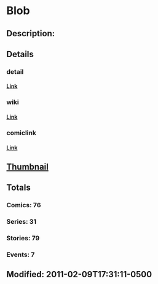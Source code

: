 # Blob
## Description: 
## Details
### detail
#### [Link](http://marvel.com/characters/308/blob?utm_campaign=apiRef&utm_source=225578a89fc76f3d20fbffda5d17a88d)
### wiki
#### [Link](http://marvel.com/universe/Blob?utm_campaign=apiRef&utm_source=225578a89fc76f3d20fbffda5d17a88d)
### comiclink
#### [Link](http://marvel.com/comics/characters/1009199/blob?utm_campaign=apiRef&utm_source=225578a89fc76f3d20fbffda5d17a88d)
## [Thumbnail](http://i.annihil.us/u/prod/marvel/i/mg/1/10/4c7c648178328.png)
## Totals
### Comics: 76
### Series: 31
### Stories: 79
### Events: 7
## Modified: 2011-02-09T17:31:11-0500